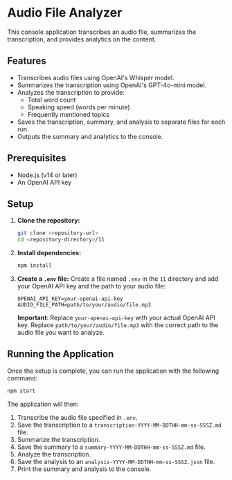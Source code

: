 # Audio File Analyzer

This console application transcribes an audio file, summarizes the transcription, and provides analytics on the content.

## Features

-   Transcribes audio files using OpenAI's Whisper model.
-   Summarizes the transcription using OpenAI's GPT-4o-mini model.
-   Analyzes the transcription to provide:
    -   Total word count
    -   Speaking speed (words per minute)
    -   Frequently mentioned topics
-   Saves the transcription, summary, and analysis to separate files for each run.
-   Outputs the summary and analytics to the console.

## Prerequisites

-   Node.js (v14 or later)
-   An OpenAI API key

## Setup

1.  **Clone the repository:**
    ```bash
    git clone <repository-url>
    cd <repository-directory>/11
    ```

2.  **Install dependencies:**
    ```bash
    npm install
    ```

3.  **Create a `.env` file:**
    Create a file named `.env` in the `11` directory and add your OpenAI API key and the path to your audio file:
    ```env
    OPENAI_API_KEY=your-openai-api-key
    AUDIO_FILE_PATH=path/to/your/audio/file.mp3
    ```
    **Important**: Replace `your-openai-api-key` with your actual OpenAI API key. Replace `path/to/your/audio/file.mp3` with the correct path to the audio file you want to analyze.

## Running the Application

Once the setup is complete, you can run the application with the following command:

```bash
npm start
```

The application will then:
1.  Transcribe the audio file specified in `.env`.
2.  Save the transcription to a `transcription-YYYY-MM-DDTHH-mm-ss-SSSZ.md` file.
3.  Summarize the transcription.
4.  Save the summary to a `summary-YYYY-MM-DDTHH-mm-ss-SSSZ.md` file.
5.  Analyze the transcription.
6.  Save the analysis to an `analysis-YYYY-MM-DDTHH-mm-ss-SSSZ.json` file.
7.  Print the summary and analysis to the console. 